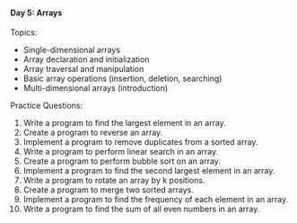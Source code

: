 #### Day 5: Arrays
Topics:
- Single-dimensional arrays
- Array declaration and initialization
- Array traversal and manipulation
- Basic array operations (insertion, deletion, searching)
- Multi-dimensional arrays (introduction)

Practice Questions:
1. Write a program to find the largest element in an array.
2. Create a program to reverse an array.
3. Implement a program to remove duplicates from a sorted array.
4. Write a program to perform linear search in an array.
5. Create a program to perform bubble sort on an array.
6. Implement a program to find the second largest element in an array.
7. Write a program to rotate an array by k positions.
8. Create a program to merge two sorted arrays.
9. Implement a program to find the frequency of each element in an array.
10. Write a program to find the sum of all even numbers in an array.
